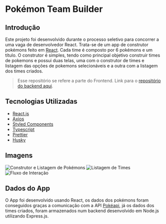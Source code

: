 # Pokémon Team Builder

## Introdução
Este projeto foi desenvolvido durante o processo seletivo para concorrer a uma vaga de desenvolvedor React. Trata-se de um app de construtor pokémons feito em [React](https://reactjs.org/). Cada time é composto por 6 pokémons e um título. O construtor é simples, tendo como principal objetivo construir times de pokemons e possui duas telas, uma com o construtor de times e listagem das opções de pokemons selecionáveis e a outra com a listagem dos times criados.

> Esse repositório se refere a parte do Frontend. Link para o [repositório do backend aqui](https://github.com/asjuanguilherme/pokemon-team-builder-api).

## Tecnologias Utilizadas
* [React.js](https://reactjs.org/)
* [Axios](https://axios-http.com/)
* [Styled Components](https://styled-components.com/)
* [Typescript](https://www.typescriptlang.org/)
* [Prettier](https://prettier.io/)
* [Husky](https://typicode.github.io/husky/#/)

## Imagens
![Construtor e Listagem de Pokémons](https://user-images.githubusercontent.com/40828086/164949213-00876a75-4df6-4edd-872a-11bf32b13630.png) ![Listagem de Times](https://user-images.githubusercontent.com/40828086/164949210-abe6b8ea-3792-4276-ab75-4c792c2715ac.png) ![Fluxo de Interação](https://user-images.githubusercontent.com/40828086/164949211-468dc2f9-e006-4732-b7e6-7b90056de3d3.gif)

## Dados do App
O App foi desenvolvido usando React, os dados dos pokémons foram conseguidos graças a comunicação com a API [Pokéapi](https://pokeapi.co/), já os dados dos times criados, foram armazenados num backend desenvolvido em Node.js utilizando Express.js.